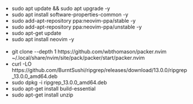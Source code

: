 <ul>

<li> sudo apt update && sudo apt upgrade -y <br />
<li> sudo apt install software-properties-common -y <br />
<li> sudo add-apt-repository ppa:neovim-ppa/stable -y <br />
<li> sudo add-apt-repository ppa:neovim-ppa/unstable -y <br />
<li> sudo apt-get update <br />
<li> sudo apt install neovim -y <br />
<br />
<li> git clone --depth 1 https://github.com/wbthomason/packer.nvim ~/.local/share/nvim/site/pack/packer/start/packer.nvim <br />
<li> curl -LO https://github.com/BurntSushi/ripgrep/releases/download/13.0.0/ripgrep_13.0.0_amd64.deb <br />
<li> sudo dpkg -i ripgrep_13.0.0_amd64.deb <br />
<li> sudo apt-get install build-essential <br />
<li> sudo apt-get install unzip <br />

</ul>
